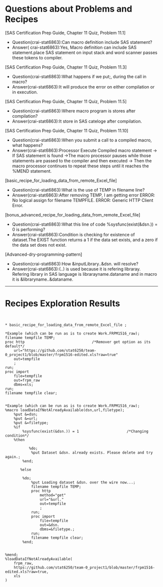 
# Questions about Problems and Recipes

[SAS Certification Prep Guide, Chapter 11 Quiz, Problem 11.1]
* Question(crai-stat6863):Can macro definition include SAS statement?
* Answer( crai-stat6863):Yes, Macro definition can include SAS statement.place SAS statement on input stack and word scanner passes these tokens to compiler.

[SAS Certification Prep Guide, Chapter 11 Quiz, Problem 11.3]
* Question(crai-stat6863):What happens if we put;, during the call in macro?
* Answer(crai-stat6863):It will produce the error on either compilation or in execution.

[SAS Certification Prep Guide, Chapter 11 Quiz, Problem 11.5]
* Question(crai-stat6863):Where macro program is stores after compilation?
* Answer(crai-stat6863):It store in SAS cateloge after compilation.

[SAS Certification Prep Guide, Chapter 11 Quiz, Problem 11.10]
* Question(crai-stat6863):When you submit a call to a compiled macro, what happens? 
* Answer(crai-stat6863):Processor Execute Compiled macro statement -> If SAS statement is found ->The macro processor pauses while those statements are passed to the compiler and then executed -> Then the macro processor continues to repeat these steps until it reaches the %MEND statement. 

[basic_recipe_for_loading_data_from_remote_Excel_file]
* Question(crai-stat6863):What is the use of TEMP in filename line?
* Answer(crai-stat6863):After removing TEMP, I am getting error ERROR: No logical assign for filename TEMPFILE.
ERROR: Generic HTTP Client Error.

[bonus_advanced_recipe_for_loading_data_from_remote_Excel_file]
* Question(crai-stat6863):What this line of code  %sysfunc(exist(&dsn.)) = 0 is performing?
* Answer(crai-stat6863):Condition is checking for existence of dataset.The EXIST function returns a 1 if the data set exists, and a zero 
if the data set does not exist.

[Advanced-dry-programming-pattern]
* Question(crai-stat6863):How &inputLibrary..&dsn. will resolve?
* Answer(crai-stat6863):(..) is used because it is refering libraray. Refering library in SAS language is librarayname.dataname and in macro it is &libraryname..&dataname.




***



# Recipes Exploration Results



```


* basic_recipe_for_loading_data_from_remote_Excel_file ;

*Example (which can be run as is to create Work.FRPM1516_raw);
filename tempfile TEMP;
proc http                               /*Remover get option as its default*/
    url="https://github.com/stat6250/team-0_project1/blob/master/frpm1516-edited.xls?raw=true"
    out=tempfile
    ;
run;
proc import
    file=tempfile
    out=frpm_raw
    dbms=xls;
run;
filename tempfile clear;


*Example (which can be run as is to create Work.FRPM1516_raw);
%macro loadDataIfNotAlreadyAvailable(dsn,url,filetype);
    %put &=dsn;
    %put &=url;
    %put &=filetype;
    %if
        %sysfunc(exist(&dsn.)) = 1                      /*Changing condition*/
    %then

    	   %do;
            %put Dataset &dsn. already exists. Please delete and try again.;
        %end;

	   %else

        %do;
            %put Loading dataset &dsn. over the wire now...;
            filename tempfile TEMP;
            proc http
                method="get"
                url="&url."
                out=tempfile
                ;
            run;
            proc import
                file=tempfile
                out=&dsn.
                dbms=&filetype.;
            run;
            filename tempfile clear;
        %end;
    
        
%mend;
%loadDataIfNotAlreadyAvailable(
    frpm_raw,
    https://github.com/stat6250/team-0_project1/blob/master/frpm1516-edited.xls?raw=true,
    xls
)



```
